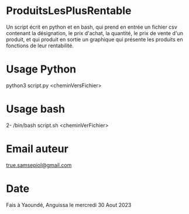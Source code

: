 # ProduitsLesPlusRentable
Un script écrit en python et en bash, qui prend en entrée un fichier csv contenant la désignation, le prix d'achat, la quantité, le prix de vente d'un produit, et qui produit en sortie un graphique qui présente les produits en fonctions de leur rentabilité.

# Usage Python
  python3 script.py \<cheminVersFichier\>
# Usage bash
2- /bin/bash script.sh \<cheminVerFichier\>

# Email auteur
true.samsepiol@gmail.com

# Date 
Fais à Yaoundé, Anguissa le mercredi 30 Aout 2023
